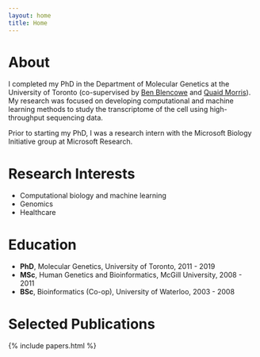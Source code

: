 ```yaml
---
layout: home
title: Home
---
```


# About

I completed my PhD in the Department of Molecular Genetics at the
University of Toronto (co-supervised by [Ben
Blencowe](http://sites.utoronto.ca/intron) and [Quaid
Morris](http://www.morrislab.ca)). My research was focused on developing
computational and machine learning methods to study the transcriptome of the
cell using high-throughput sequencing data.

Prior to starting my PhD, I was a research intern with the
Microsoft Biology Initiative group at
Microsoft Research.

# Research Interests

- Computational biology and machine learning
- Genomics
- Healthcare

# Education

- **PhD**, Molecular Genetics, University of Toronto, 2011 - 2019
- **MSc**, Human Genetics and Bioinformatics, McGill University, 2008 - 2011
- **BSc**, Bioinformatics (Co-op), University of Waterloo, 2003 - 2008

# Selected Publications

{% include papers.html %}

